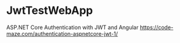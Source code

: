 # JwtTestWebApp
ASP.NET Core Authentication with JWT and Angular https://code-maze.com/authentication-aspnetcore-jwt-1/
